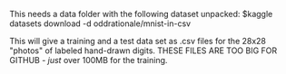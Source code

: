 This needs a data folder with the following dataset unpacked:
$kaggle datasets download -d oddrationale/mnist-in-csv

This will give a training and a test data set as .csv files for the 28x28 "photos" of labeled hand-drawn digits.
THESE FILES ARE TOO BIG FOR GITHUB - *just* over 100MB for the training.
